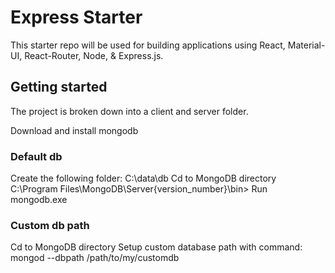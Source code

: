 # Express Starter

This starter repo will be used for building applications using React, Material-UI, React-Router, Node, & Express.js.

## Getting started

The project is broken down into a client and server folder.

Download and install mongodb

### Default db
Create the following folder: C:\data\db
Cd to MongoDB directory
C:\Program Files\MongoDB\Server\{version_number}\bin>
Run mongodb.exe

### Custom db path
Cd to MongoDB directory
Setup custom database path with command: mongod --dbpath /path/to/my/customdb